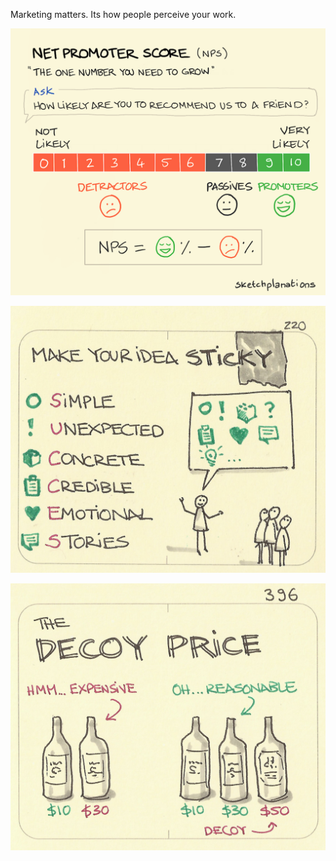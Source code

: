 ---
---

Marketing matters. Its how people perceive your work. 

![](/static/img/net-promoter-score.png)

![](/static/img/sticky-ideas.jpeg)

![](/static/img/decoy-price.jpeg)
